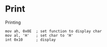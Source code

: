 # Print

Printing
```armasm
mov ah, 0x0E  ; set function to display char
mov al, 'H'   ; set char to 'H'
int 0x10      ; display
```